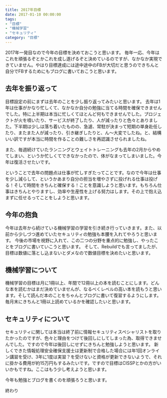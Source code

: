 ```yaml
---
title: 2017年目標
date: 2017-01-10 00:00:00
tags:
- "目標"
- "機械学習"
- "セキュリティ"
category: "目標"
---
```

2017年一発目なので今年の目標を決めておこうと思います。
毎年一応、今年はこれを頑張るぞとかこれを成し遂げるぞと決めているのですが、なかなか実現できていません。やはり目標達成には途中途中のFBが大切だと思うのできちんと自分でFBするためにもブログに書いておこうと思います。
<!-- More -->

## 去年を振り返って
目標設定の前にまずは去年のことを少し振り返ってみたいと思います。
去年は1年は仕事がかなり忙しくて、なかなか自分の勉強に当てる時間を確保できませんでした。特に上半期は本当に忙しくてほとんど何もできませんでした。プロジェクトが火を噴いたり、サービスが終了したり、人が減ったりと色々とありました。下半期は少しは落ち着いたものの、急遽、常駐が決まって短期の単身赴任したり、またまた人が減ったり、引き継ぎしたりと、ん〜大変でしたね。と、結構いい訳ですが本当に時間を作ることの難しさを再認識させられましたね。

また、毎週続けていたランニングとウェイトトレーニングも去年の2月からやめてしまい、というか忙しくてできなかったので、体がなまってしまいました。今年は復活させたいです。

ということで去年の問題点は仕事が忙しすぎたってことです。なので今年は仕事を少し減らして、というかあまり自分の担当を増やさずに投げれる仕事は投げる！そして時間をきちんと確保する！ことを意識しようと思います。もちろん仕事はきちんとやりますし、効率や生産性を上げる努力はします。その上で抱え込まずに任せるってことをしようと思います。

## 今年の抱負
今年は去年から続けている機械学習の学習を引き続き行っていきます。また、以前から少しづつ進めていたセキュリティの勉強も本腰を入れてやろうと思います。
今後の市場を視野に入れて、この二つの分野を重点的に勉強し、やったことをブログに書いていこうと思います。
そして、Rebuildでも言ってましたが、目標は数値に落とし込まないとダメなので数値目標を決めたいと思います。

## 機械学習について
機械学習の目標は月に1冊以上、年間で12冊以上の本を読むことにします。どんな本を読むかはまだ決めていませんが、なるべくレベルの高い本を読もうと思います。そして読んだ本のことをちゃんとブログに書いて復習するようにします。毎月末にきちんと1冊以上読めているかを確認したいと思います。

## セキュリティについて
セキュリティに関しては本当は終了前に情報セキュリティスペシャリストを取りたかったのですが、色々と理由をつけて後回しにしてしまった為、取得できませんでした。ですので今年は後回しにせずにきちんと勉強しようと思います。
新しくできた情報処理安全確保支援士は更新制で合格した場合には年1回オンライン講習を受け、3年に1度は実習？を受けないと資格が更新できないようで、それに掛かる費用が約15万円もするみたいです。ですので目標はCISSPとかの方がいいかもですね。ここはもう少し考えようと思います。

今年も勉強とブログを書くのを頑張ろうと思います。

終わり